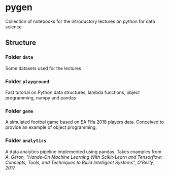 # pygen
Collection of notebooks for the introductory lectures on python for data science

## Structure
### Folder <code>data</code>
Some datasets used for the lectures

### Folder <code>playground</code>
Fast tutorial on Python data structures, lambda functions, object programming, numpy and pandas

### Folder <code>game</code>
A simulated footbal game based on EA Fifa 2018 players data. Conceived to provide an example of object programming.

### Folder <code>analytics</code>
A data analytics pipeline implemented using pandas. Takes examples from *A. Géron, "Hands-On Machine Learning With Scikit-Learn and Tensorflow: 
Concepts, Tools, and Techniques to Build Intelligent Systems", O'Reilly, 2017.*
